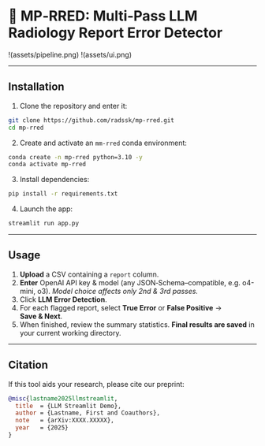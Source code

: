 # 📑 MP‑RRED: Multi‑Pass LLM Radiology Report Error Detector

!(assets/pipeline.png)
!(assets/ui.png)

---

## Installation

1. Clone the repository and enter it:

```bash
git clone https://github.com/radssk/mp-rred.git
cd mp-rred
```

2. Create and activate an `mm-rred` conda environment:
```bash
conda create -n mp-rred python=3.10 -y
conda activate mp-rred
```

3. Install dependencies:
```bash
pip install -r requirements.txt
```

4. Launch the app:
```bash
streamlit run app.py
```

---

## Usage

1. **Upload** a CSV containing a `report` column.
2. **Enter** OpenAI API key & model (any JSON‑Schema–compatible, e.g. o4-mini, o3). *Model choice affects only 2nd & 3rd passes.*
3. Click **LLM Error Detection**.
4. For each flagged report, select **True Error** or **False Positive** → **Save & Next**.
5. When finished, review the summary statistics. **Final results are saved** in your current working directory.

---

## Citation

If this tool aids your research, please cite our preprint:

```bibtex
@misc{lastname2025llmstreamlit,
  title  = {LLM Streamlit Demo},
  author = {Lastname, First and Coauthors},
  note   = {arXiv:XXXX.XXXXX},
  year   = {2025}
}
```
